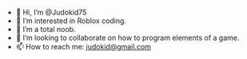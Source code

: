 - 👋 Hi, I’m @Judokid75
- 👀 I’m interested in Roblox coding. 
- 🌱 I’m a total noob. 
- 💞️ I’m looking to collaborate on how to program elements of a game. 
- 📫 How to reach me: judokid@gmail.com

<!---
Judokid75/Judokid75 is a ✨ special ✨ repository because its `README.md` (this file) appears on your GitHub profile.
You can click the Preview link to take a look at your changes.
--->
